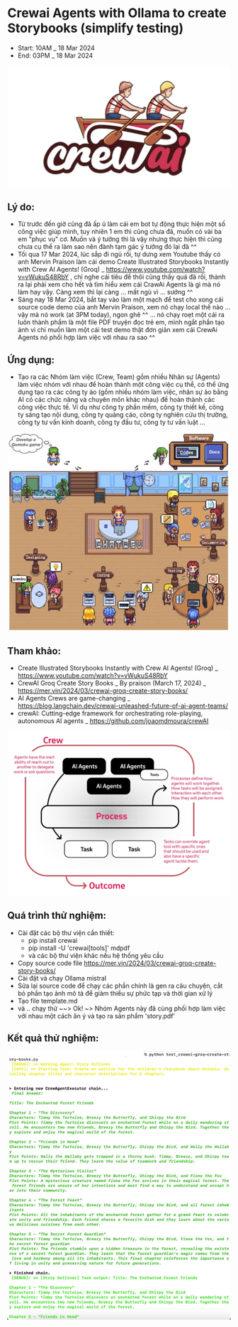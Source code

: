 # Crewai Agents with Ollama to create Storybooks (simplify testing)
- Start: 10AM _ 18 Mar 2024
- End: 03PM _ 18 Mar 2024

![alt-text](https://github.com/Mr-Jack-Tung/crewai-agents-ollama-create-storybooks/blob/main/crewai_logo.jpg)

## Lý do:
- Từ trước đến giờ cũng đã ấp ủ làm cái em bot tự động thực hiện một số công việc giúp mình, tuy nhiên 1 em thì cũng chưa đã, muốn có vài ba em "phục vụ" cơ. Muốn và ý tưởng thì là vậy nhưng thực hiện thì cũng chưa cụ thể ra làm sao nên đành tạm gác ý tưởng đó lại đã ^^
- Tối qua 17 Mar 2024, lúc sắp đi ngủ rồi, tự dưng xem Youtube thấy có anh Mervin Praison làm cái demo Create Illustrated Storybooks Instantly with Crew AI Agents! (Groq) _ https://www.youtube.com/watch?v=vWukuS48RbY , chỉ nghe cái tiêu đề thôi cũng thấy quá đã rồi, thành ra lại phải xem cho hết và tìm hiểu xem cái CrawAi Agents là gì mà nó làm hay vậy. Càng xem thì lại càng ... mất ngủ vì ... sướng ^^
- Sáng nay 18 Mar 2024, bắt tay vào làm một mạch để test cho xong cái source code demo của anh Mervin Praison, xem nó chạy local thế nào ... vậy mà nó work (at 3PM today), ngon ghê ^^ ... nó chạy roẹt một cái ra luôn thành phẩm là một file PDF truyện đọc trẻ em, mình ngắt phần tạo ảnh vì chỉ muốn làm một cái test demo thật đơn giản xem cái CrewAi Agents nó phối hợp làm việc với nhau ra sao ^^

## Ứng dụng:
- Tạo ra các Nhóm làm việc (Crew, Team) gồm nhiều Nhân sự (Agents) làm việc nhóm với nhau để hoàn thành một công việc cụ thể, có thể ứng dụng tạo ra các công ty ảo (gồm nhiều nhóm làm việc, nhân sự ảo bằng AI có các chức năng và chuyên môn khác nhau) để hoàn thành các công việc thực tế. Ví dụ như công ty phần mềm, công ty thiết kế, công ty sáng tạo nội dung, công ty quảng cáo, công ty nghiên cứu thị trường, công ty tư vấn kinh doanh, công ty đầu tư, công ty tư vấn luật ...

![alt-text](https://github.com/Mr-Jack-Tung/crewai-agents-ollama-create-storybooks/blob/main/chat-dev-software-company-1.jpeg)

## Tham khảo:
- Create Illustrated Storybooks Instantly with Crew AI Agents! (Groq) _ https://www.youtube.com/watch?v=vWukuS48RbY
- CrewAI Groq Create Story Books _ By praison (March 17, 2024) _ https://mer.vin/2024/03/crewai-groq-create-story-books/
- AI Agents Crews are game-changing _ https://blog.langchain.dev/crewai-unleashed-future-of-ai-agent-teams/
- crewAI: Cutting-edge framework for orchestrating role-playing, autonomous AI agents _ https://github.com/joaomdmoura/crewAI

![alt-text](https://github.com/Mr-Jack-Tung/crewai-agents-ollama-create-storybooks/blob/main/crewAI-mindmap.jpg)

## Quá trình thử nghiệm:
- Cài đặt các bộ thư viện cần thiết:
  - pip install crewai
  - pip install -U 'crewai[tools]' mdpdf
  - và các bộ thư viện khác nếu hệ thống yêu cầu
- Copy source code file https://mer.vin/2024/03/crewai-groq-create-story-books/
- Cài đặt và chạy Ollama mistral
- Sửa lại source code để chạy các phần chính là gen ra câu chuyện, cắt bỏ phần tạo ảnh mô tả để giảm thiểu sự phức tạp và thời gian xử lý
- Tạo file template.md
- và .. chạy thử ~~> Ok! ~> Nhóm Agents này đã cùng phối hợp làm việc với nhau một cách ăn ý và tạo ra sản phẩm 'story.pdf'

## Kết quả thử nghiệm:
![alt-text](https://github.com/Mr-Jack-Tung/crewai-agents-ollama-create-storybooks/blob/main/crewai-agents-ollama-create-storybooks_results_Screenshot%202024-03-18_01.jpg)
